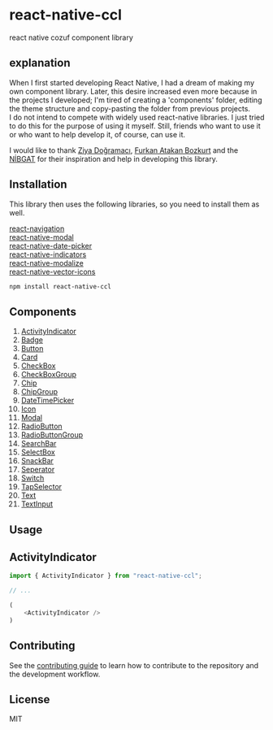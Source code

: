# react-native-ccl

react native cozuf component library

## explanation
When I first started developing React Native, I had a dream of making my own component library. Later, this desire increased even more because in the projects I developed; I'm tired of creating a 'components' folder, editing the theme structure and copy-pasting the folder from previous projects.<br>
I do not intend to compete with widely used react-native libraries. I just tried to do this for the purpose of using it myself. Still, friends who want to use it or who want to help develop it, of course, can use it.

I would like to thank [Ziya Doğramacı](https://dogramaciziya.medium.com/), [Furkan Atakan Bozkurt](https://github.com/lfabl) and the [NİBGAT](https://github.com/nibgat) for their inspiration and help in developing this library.

## Installation
This library then uses the following libraries, so you need to install them as well.

[react-navigation](https://reactnavigation.org/docs/5.x/getting-started)<br>
[react-native-modal](https://github.com/react-native-modal/react-native-modal)<br>
[react-native-date-picker](https://github.com/henninghall/react-native-date-picker)<br>
[react-native-indicators](https://github.com/n4kz/react-native-indicators)<br>
[react-native-modalize](https://github.com/jeremybarbet/react-native-modalize)<br>
[react-native-vector-icons](https://github.com/oblador/react-native-vector-icons)<br>

```sh
npm install react-native-ccl
```

## Components

1. [ActivityIndicator](https://www.youtube.com) <br>
2. [Badge](https://www.youtube.com) <br>
3. [Button](https://www.youtube.com) <br>
4. [Card](https://www.youtube.com) <br>
5. [CheckBox](https://www.youtube.com) <br>
6. [CheckBoxGroup](https://www.youtube.com) <br>
7. [Chip](https://www.youtube.com) <br>
8. [ChipGroup](https://www.youtube.com) <br>
9. [DateTimePicker](https://www.youtube.com) <br>
10. [Icon](https://www.youtube.com) <br>
11. [Modal](https://www.youtube.com) <br>
12. [RadioButton](https://www.youtube.com) <br>
13. [RadioButtonGroup](https://www.youtube.com) <br>
14. [SearchBar](https://www.youtube.com) <br>
15. [SelectBox](https://www.youtube.com) <br>
16. [SnackBar](https://www.youtube.com) <br>
17. [Seperator](https://www.youtube.com) <br>
18. [Switch](https://www.youtube.com) <br>
19. [TapSelector](https://www.youtube.com) <br>
20. [Text](https://www.youtube.com) <br>
21. [TextInput](https://www.youtube.com) <br>

## Usage

## ActivityIndicator
```js
import { ActivityIndicator } from "react-native-ccl";

// ...

(
    <ActivityIndicator />
)
```

## Contributing

See the [contributing guide](CONTRIBUTING.md) to learn how to contribute to the repository and the development workflow.

## License

MIT
